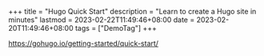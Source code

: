 +++
title          = "Hugo Quick Start"
description    = "Learn to create a Hugo site in minutes"
lastmod        = 2023-02-22T11:49:46+08:00
date           = 2023-02-20T11:49:46+08:00
tags           = ["DemoTag"]
+++

https://gohugo.io/getting-started/quick-start/
